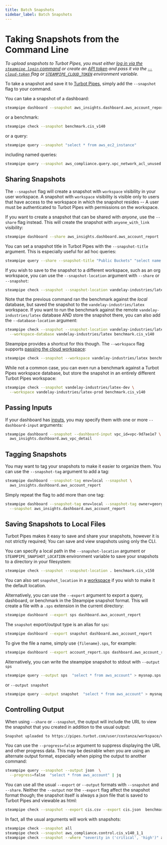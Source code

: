 ```yaml
---
title: Batch Snapshots
sidebar_label: Batch Snapshots
---
```


# Taking Snapshots from the Command Line

*To upload snapshots to Turbot Pipes, you must either [log in via the `steampipe login` command](/docs/reference/cli/login) or create an [API token](https://turbot.com/pipes/docs/profile#tokens) and pass it via the [`--cloud-token`](/docs/reference/cli/overview#global-flags) flag or [`STEAMPIPE_CLOUD_TOKEN`](/docs/reference/env-vars/steampipe_cloud_token) environment variable.*

To take a snapshot and save it to [Turbot Pipes](https://turbot.com/pipes/docs), simply add the `--snapshot` flag to your command.  

You can take a snapshot of a dashboard:
```bash
steampipe dashboard --snapshot aws_insights.dashboard.aws_account_report
```

or a benchmark:

```bash
steampipe check --snapshot benchmark.cis_v140 
```

or a query:

```bash
steampipe query --snapshot "select * from aws_ec2_instance" 
```

including named queries:

```bash
steampipe query --snapshot aws_compliance.query.vpc_network_acl_unused  
```


## Sharing Snapshots

The `--snapshot` flag will create a snapshot with `workspace` visibility in your user workspace. A snapshot with `workspace` visibility is visible only to users that have access to the workspace in which the snapshot resides -- A user must be authenticated to Turbot Pipes with permissions on the workspace.

If you want to create a snapshot that can be shared with *anyone*, use the `--share` flag instead. This will create the snapshot with `anyone_with_link` visibility:

```bash
steampipe dashboard --share aws_insights.dashboard.aws_account_report
```


You can set a snapshot title in Turbot Pipes with the `--snapshot-title` argument.  This is especially useful for ad hoc queries:

```bash
steampipe query --share --snapshot-title "Public Buckets" "select name from aws_s3_bucket where bucket_policy_is_public" 
```


If you wish to save to the snapshot to a different workspace, such as an org workspace, you can use the `--snapshot-location` argument with `--share` or `--snapshot`:

```bash
steampipe check --snapshot --snapshot-location vandelay-industries/latex benchmark.cis_v140 
```

Note that the previous command ran the benchmark against the *local* database, but saved the snapshot to the `vandelay-industries/latex` workspace.  If you want to run the benchmark against the remote `vandelay-industries/latex` database AND store the snapshot there, you can also add the `--database-location` argument:

```bash
steampipe check --snapshot --snapshot-location vandelay-industries/latex \
  --workspace-database vandelay-industries/latex benchmark.cis_v140
```

Steampipe provides a shortcut for this though.  The `--workspace` flag supports [passing the cloud workspace](/docs/managing/workspaces#implicit-workspaces):
```bash
steampipe check --snapshot --workspace vandelay-industries/latex benchmark.cis_v140 
```

While not a common case, you can even run a benchmark against a Turbot Pipes workspace database, but store the snapshot in an entirely different Turbot Pipes workspace:
```bash
steampipe check --snapshot vandelay-industries/latex-dev \
  --workspace vandelay-industries/latex-prod benchmark.cis_v140 
```



## Passing Inputs

If your dashboard has [inputs](/docs/reference/mod-resources/input), you may specify them with one or more `--dashboard-input` arguments:

```bash
steampipe dashboard --snapshot --dashboard-input vpc_id=vpc-9d7ae1e7 \
  aws_insights.dashboard.aws_vpc_detail  
```

## Tagging Snapshots

You may want to tag your snapshots to make it easier to organize them.  You can use the `--snapshot-tag` argument to add a tag:

```bash
steampipe dashboard --snapshot-tag env=local --snapshot \
  aws_insights.dashboard.aws_account_report
```

Simply repeat the flag to add more than one tag:
```bash
steampipe dashboard --snapshot-tag env=local --snapshot-tag owner=george  \
  --snapshot aws_insights.dashboard.aws_account_report
```


## Saving Snapshots to Local Files

Turbot Pipes makes it easy to save and share your snapshots, however it is not strictly required;  You can save and view snapshots using only the CLI.  

You can specify a local path in the `--snapshot-location` argument or `STEAMPIPE_SNAPSHOT_LOCATION` environment variable to save your snapshots to a directory in your filesystem:

```bash
steampipe check --snapshot --snapshot-location . benchmark.cis_v150
```

You can also set `snapshot_location` in a [workspace](/docs/managing/workspaces) if you wish to make it the default location.


Alternatively, you can use the `--export` argument to export a query, dashboard, or benchmark in the Steampipe snapshot format.  This will create a file with a `.sps` extension in the current directory:

```bash
steampipe dashboard --export sps dashboard.aws_account_report
```

The `snapshot` export/output type is an alias for `sps`:

```bash
steampipe dashboard --export snapshot dashboard.aws_account_report
```

To give the file a name, simply use `{filename}.sps`, for example:

```bash
steampipe dashboard --export account_report.sps dashboard.aws_account_report
```

Alternatively, you can write the steampipe snapshot to stdout with `--output sps`
```bash
steampipe query --output sps  "select * from aws_account" > mysnap.sps
```

or `--output snapshot`
```bash
steampipe query --output snapshot  "select * from aws_account" > mysnap.sps
```


## Controlling Output
When using `--share` or `--snapshot`, the output will include the URL to view the snapshot that you created in addition to the usual output:
```bash
Snapshot uploaded to https://pipes.turbot.com/user/costanza/workspace/vandelay/snapshot/snap_abcdefghij0123456789_asdfghjklqwertyuiopzxcvbn
```

You can use the `--progress=false` argument to suppress displaying the URL and other progress data.  This may be desirable when you are using an alternate output format, especially when piping the output to another command:

```bash
steampipe query --snapshot --output json  \
  --progress=false  "select * from aws_account" | jq
```

You can use all the usual `--export` or `--output` formats with `--snapshot` and `--share`.  Neither the `--output` nor the `--export` flag affect the snapshot format though; the snapshot itself is always a json file that is saved to Turbot Pipes and viewable as html:

```bash
steampipe check --snapshot --export cis.csv --export cis.json  benchmark.cis_v140
```

In fact, all the usual arguments will work with snapshots:
```bash
steampipe check --snapshot all 
steampipe check --snapshot aws_compliance.control.cis_v140_1_1 
steampipe check --snapshot --where "severity in ('critical', 'high')" all
```
